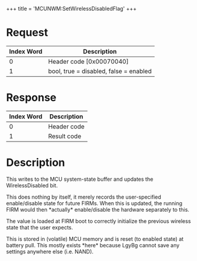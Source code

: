 +++
title = 'MCUNWM:SetWirelessDisabledFlag'
+++

# Request

| Index Word | Description                            |
|------------|----------------------------------------|
| 0          | Header code \[0x00070040\]             |
| 1          | bool, true = disabled, false = enabled |

# Response

| Index Word | Description |
|------------|-------------|
| 0          | Header code |
| 1          | Result code |

# Description

This writes to the MCU system-state buffer and updates the
WirelessDisabled bit.

This does nothing by itself, it merely records the user-specified
enable/disable state for future FIRMs. When this is updated, the running
FIRM would then \*actually\* enable/disable the hardware separately to
this.

The value is loaded at FIRM boot to correctly initialize the previous
wireless state that the user expects.

This is stored in (volatile) MCU memory and is reset (to enabled state)
at battery pull. This mostly exists \*here\* because LgyBg cannot save
any settings anywhere else (i.e. NAND).
